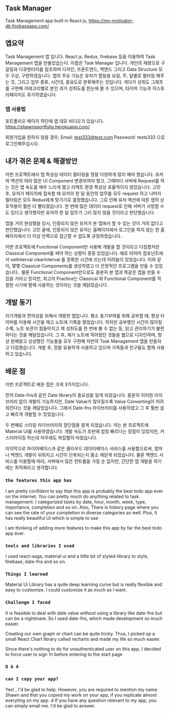 ## Task Manager

Task Management app built in React js, https://my-motivator-db.firebaseapp.com/

## 앱요약

Task Management 앱 입니다. React js, Redux, firebase 등을 이용하여 Task Management 앱을 만들었습는다. 이름은 Task Manager 입니다.
개인의 재량으로 구글링과 다큐멘터리를 참조하며 디자인, 프론트엔드, 백엔드 그리고 Data Structure 모두 구상, 구현하였습니다.
앱의 주요 기능은 유저가 할일을 요일, 주, 달별로 필터링 해주는 것, 그리고 업무 종류, 시간대, 중요도로 분류해주는 것입니다.
게다가 성취도 그래프를 구현해 카테고리별로 본인 과거 성취도를 한눈에 볼 수 있으며, 타이머 기능과 히스토리페이지도 추가하였습니다.

### 앱 사용법

포트폴리오 페이지 하단에 앱 데모 비디오가 있습니다.
https://shawnsportfolio.herokuapp.com/

회원가입을 원하지 않을 경우,
Email: test333@test.com
Password: tests333 으로 로그인해주십시오.

## 내가 겪은 문제 & 해결방안

이번 프로젝트에서 앱 특성상 데이터 필터링을 정말 다양하게 많이 해야 했습니다. 유저의 액션의 따라 많은 UI Component
변경되여야 했고, 그때마다 서버에 Request를 하는 것은 앱 속도를 매우 느리게 했고 리액트 환경 특성상 효율적이지 않았습니다. 고민 후, 유저가 페이지에 접속할 때 유저의 한 달 동안의 업무를 모두 request 하고 나머지 필터링은 모두 Redux에게 맞기기로 결정했습니다. 그로 인해 유저 액션에 따른 앱의 상호작용이 훨씬 더 빨라졌습니다.
한 번에 많은 데이터 request로 인해 서버가 사망할 수도 있다고 생각했지만 유저의 한 달 업무가 그리 많지 않을 것이라고 판단했습니다.

앱을 거의 완성했을 당시, 인증되지 않은 유저가 본 앱에서 할 수 있는 것이 거의 없다고 판단했습니다. 고민 끝에, 인증되지 않은 유저는 홈페이지에서 로그인을 하지 않는 한 홈페이지에서 더 이상 안쪽으로 접근할 수 없도록 규정하였습니다.

이번 프로젝트에 Functional Component만 사용해 개발을 할 것이라고 다짐했지만 Classical Component를 써야 하는 상황이
종종 있었습니다. 예로 타이머 컴포넌트에서 setInterval clearInterval 를 정확한 시간에 쓰는데 어려움이 있었습니다.
이와 같이, 몇몇 Claasical Components를 생성하였고 더 안정적인 프로그램을 만들 수 있었습니다..
물론 Functional Component만으로도 충분히 본 앱과 똑같은 앱을 만들 수 있을 거라고 믿지만,
최고의 Practice는 Classical 와 Functional Component를 적절한 시기에 함께 사용하는 것이라는 것을 깨닭았습니다.

## 개발 동기

자기개발과 편의성을 위해서 개발한 앱입니다.
평소 동기부여를 위해 공부할 때, 항상 타이머를 이용해 시간을 재고 노트에 기록을 했었습니다.
하지만 공부했던 시간이 많아질수록, 노트 보관이 힘들어지고 제 성취도를 한 번에 볼 수 없는 등, 읽고 관리하기가 불편하다는 것을 깨달았습니다.
그 후, 제가 노트에 적어왔던 것들을 웹으로 디자인하며, 항상 원해왔고 상상했던 기능들을 모두 구현해 저만의 Task Management 앱을 만들자고 다짐했습니다.
개발 후, 정말 유용하게 사용하고 있으며 가족들과 친구들도 함께 사용하고 있습니다.

## 배운 점

이번 프로젝트로 배운 점은 크게 3가지입니다.

먼저 Date-fns과 같은 Date library의 중요성을 알게 되었습니다. 충분히 이러한 라이브러리 없이 개발이 가능하지만, Date Value가 많아질수록 Value Converting이 어려워진다는 것을 깨달았습니다. 그래서 Date-fns 라이브러리를 사용하였고 그 후 훨씬 쉽고 빠르게 개발할 수 있었습니다.

두 번째로 스타일 라이브러리의 장단점을 알게 되었습니다. 저는 본 프로젝트에 Material UI를 사용하였습니다. 개발 속도가 초반에 엄청 빠르다는 장점이 있었지만, 커스터마이징 하는데 아무래도 복잡함이 따랐습니다.

마지막으로 파이어베이스과 같은 클라우드 데이터베이스 서비스를 사용함으로써, 얼마나 백엔드 개발이 쉬워지고 시간이 단축되는지 몸소 깨닫게 되었습니다. 물론 백엔드 서비스를 이용함에 따라, 서버에서 많은 컨트롤을 가질 순 없지만, 간단한 앱 개발을 하기에는 최적화라고 생각합니다.

### `the features this app has`

I am pretty confident to say that this app is probably the best todo app ever on the internet.
You can pretty much do anything related to task management.
I categorized tasks by date, hour, month, week, type, importance, completion and so on.
Also, There is history page where you can see the rate of your completion in diverse categories as well.
Plus, It has really beautiful UI which is simple to use

I am thinking of adding more features to make this app by far the best todo app ever.

### `tools and libraries I used`

I used react-saga, material ui and a little bit of styled-library to style,
firebase, date-fns and so on.

### `Things I learned`

Material Ui Library has a quite deep learning curve but is really flexible and easy to customize. I could customize it as much as I want.

### `Challenge I faced`

It is feasible to deal with date value without using a library like date-fns but can be a nightmare.
So I used date-fns, which made development so much easier.

Creating our own graph or chart can be quite tricky. Thus, I picked up a small React Chart library called recharts and made my life so much easier.

Since there's nothing to do for unauthenticated user on this app, I decided to force user to sign 1n
before entering to the start page

### `Q & A`

### `can I copy your app?`

Yes! , I'd be glad to help.
However, you are required to mention my name Shawn and that you copied my work on your app, if you
replicate almost everyting on my app.
d
If you have any question relevant to my app, you can simply email me. I'd be glad to answer.
